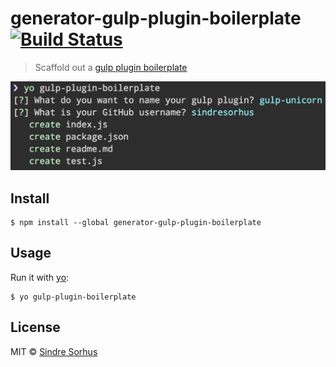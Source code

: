 # generator-gulp-plugin-boilerplate [![Build Status](https://travis-ci.org/sindresorhus/generator-gulp-plugin-boilerplate.svg?branch=master)](https://travis-ci.org/sindresorhus/generator-gulp-plugin-boilerplate)

> Scaffold out a [gulp plugin boilerplate](https://github.com/sindresorhus/gulp-plugin-boilerplate)

![](screenshot.png)


## Install

```
$ npm install --global generator-gulp-plugin-boilerplate
```


## Usage

Run it with [yo](https://github.com/yeoman/yo):

```
$ yo gulp-plugin-boilerplate
```


## License

MIT © [Sindre Sorhus](https://sindresorhus.com)
